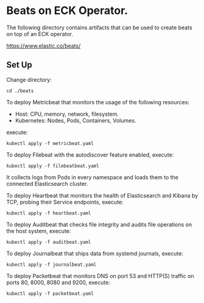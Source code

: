 # Beats on ECK Operator.

The following directory contains artifacts that can be used to create beats on top of an ECK operator.

https://www.elastic.co/beats/

## Set Up

Change directory:

```
cd ./beats
```

To deploy Metricbeat that monitors the usage of the following resources:
 * Host: CPU, memory, network, filesystem.
 * Kubernetes: Nodes, Pods, Containers, Volumes.

 execute:

 ```
 kubectl apply -f metricbeat.yaml
 ```

 To deploy Filebeat with the autodiscover feature enabled, execute:

 ```
 kubectl apply -f filebeatbeat.yaml
 ```

 It collects logs from Pods in every namespace and loads them to the connected Elasticsearch cluster.

 To deploy Heartbeat that monitors the health of Elasticsearch and Kibana by TCP, probing their Service endpoints, execute:

 ```
 kubectl apply -f heartbeat.yaml
 ```

 To deploy Auditbeat that checks file integrity and audits file operations on the host system, execute:

 ```
 kubectl apply -f auditbeat.yaml
 ```

 To deploy Journalbeat that ships data from systemd journals, execute:

 ```
 kubectl apply -f journalbeat.yaml
 ```

 To deploy Packetbeat that monitors DNS on port 53 and HTTP(S) traffic on ports 80, 8000, 8080 and 9200, execute:

 ```
 kubectl apply -f packetbeat.yaml
 ```
